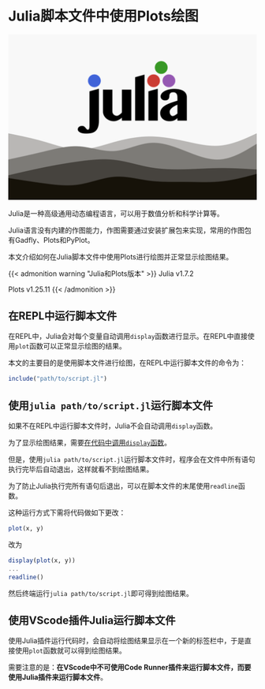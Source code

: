 # Julia脚本文件中使用Plots绘图


<div style="text-align: center;">
    <img src="/blog_images/julia.png" alt="julia.png">
</div>

Julia是一种高级通用动态编程语言，可以用于数值分析和科学计算等。

Julia语言没有内建的作图能力，作图需要通过安装扩展包来实现，常用的作图包有Gadfly、Plots和PyPlot。

本文介绍如何在Julia脚本文件中使用Plots进行绘图并正常显示绘图结果。

{{< admonition warning "Julia和Plots版本" >}}
Julia v1.7.2

Plots v1.25.11
{{< /admonition >}}

## 在REPL中运行脚本文件

在REPL中，Julia会对每个变量自动调用`display`函数进行显示。在REPL中直接使用`plot`函数可以正常显示绘图的结果。

本文的主要目的是使用脚本文件进行绘图，在REPL中运行脚本文件的命令为：

```julia
include("path/to/script.jl")
```

## 使用`julia path/to/script.jl`运行脚本文件

如果不在REPL中运行脚本文件时，Julia不会自动调用`display`函数。

为了显示绘图结果，需要[在代码中调用`display`函数](https://docs.juliaplots.org/latest/tutorial/#Plotting-in-Scripts)。

但是，使用`julia path/to/script.jl`运行脚本文件时，程序会在文件中所有语句执行完毕后自动退出，这样就看不到绘图结果。

为了防止Julia执行完所有语句后退出，可以在脚本文件的末尾使用`readline`函数。

这种运行方式下需将代码做如下更改：

```julia
plot(x, y)
```

改为

```julia
display(plot(x, y))
...
readline()
```

然后终端运行`julia path/to/script.jl`即可得到绘图结果。

## 使用VScode插件Julia运行脚本文件

使用Julia插件运行代码时，会自动将绘图结果显示在一个新的标签栏中，于是直接使用`plot`函数就可以得到绘图结果。

需要注意的是：**在VScode中不可使用Code Runner插件来运行脚本文件，而要使用Julia插件来运行脚本文件**。

